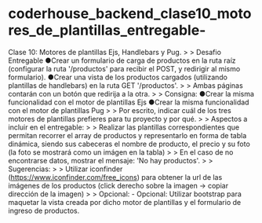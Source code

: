 # coderhouse_backend_clase10_motores_de_plantillas_entregable-
Clase 10:  Motores de plantillas Ejs, Handlebars y Pug.  > > Desafio Entregable   ●Crear un formulario de carga de productos en la ruta raíz (configurar la ruta '/productos' para recibir el POST, y redirigir al mismo formulario). ●Crear una vista de los productos cargados (utilizando plantillas de handlebars) en la ruta GET '/productos'.  > > Ambas páginas contarán con un botón que redirija a la otra.  > > Consigna:    ●Crear la misma funcionalidad con el motor de plantillas Ejs ●Crear la misma funcionalidad con el motor de plantillas Pug  > > Por escrito, indicar cuál de los tres motores de plantillas prefieres para tu proyecto y por qué.  > > Aspectos a incluir en el entregable: > > Realizar las plantillas correspondientes que permitan recorrer el array de productos y representarlo en forma de tabla dinámica, siendo sus cabeceras el nombre de producto, el precio y su foto (la foto se mostrará como un imágen en la tabla) > > En el caso de no encontrarse datos, mostrar el mensaje: 'No hay productos'.  > > Sugerencias: > > Utilizar iconfinder (https://www.iconfinder.com/free_icons) para obtener la url de las imágenes de los productos (click derecho sobre la imagen -> copiar dirección de la imagen) > > Opcional:  - Opcional: Utilizar bootstrap para maquetar la vista creada por dicho motor de plantillas y el formulario de ingreso de productos.
